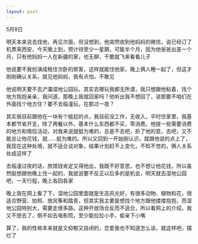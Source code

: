 ```yaml
---
layout: post
---
```

5月8日

明天本来说去找他，再见次面，但没想到，他突然收到他妈妈的微信，说已经订了机票来西安，今天晚上到，预计待至少一星期，可能半个月，因为他爸爸出差一个月，只有他妈妈一人在新疆的家，也无聊，干脆就飞来看看儿子

他说要不我扮演成租住次卧的房客，这样就能住他家，晚上俩人睡一起了，但这才刚刚确认关系，就见他妈妈，我有点怕，不敢见

他说明天要不去浐灞湿地公园玩，其实去哪玩我都无所谓，我只想跟他粘着，找个地方抱抱亲亲，我问道，那晚上我就回家吗？他听出我不想回了，说那要不咱们在外面找个地方住？要不去临潼玩，在那过一夜？

其实我目前跟他在一块有个尴尬的点，我目前没工作，无收入，平时住家里，我基本都节省开支，除了两餐以外，基本什么东西都不买，零消费。他提一些需要消费的地方和情侣活动，对我来说就挺为难的，总是不去吧，折了他的意，去吧，又不能总让他花钱，就……挺为难的。所以又回到一开始刚认识，就跟他说的点上了，我现在这种处境，就不适合谈对象，结果计划赶不上变化，不知不觉的，俩人关系处成这样了

去临潼过夜的话，旅馆钱肯定又得他出，我既不好意思，也不想让他花钱，所以虽然挺想跟他晚上住一起的，我就说要不反正以后多的是机会，明天就去湿地公园吧，一天行程，晚上各回各家

晚上我在网上看了下，湿地公园里面就是生态风光好，有很多动物、植物和花，很适合野营、拍照、放风筝和踏青，但其实我主要是想找个地方跟他搂搂抱抱，而湿地公园特别大，需要走很多路，这种开放场合反而不适合，所以看网上的介绍，我又不想去了，倒不如去电影院，至少能拉拉小手，偷亲下小嘴

算了，我的性格本来就是又抑郁又自闭的，恋爱我也不知道怎么谈，就这样吧，摆烂了

